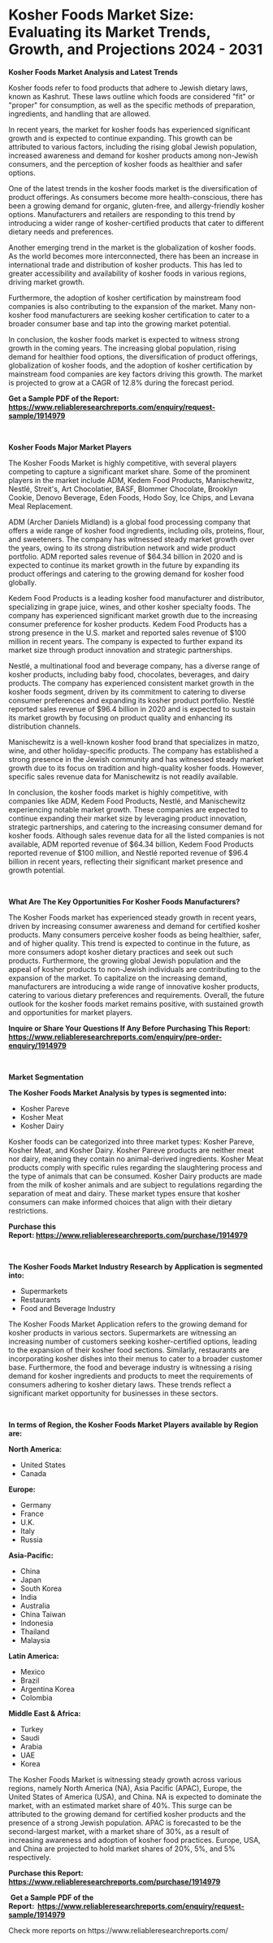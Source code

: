 <p><h1>Kosher Foods Market Size: Evaluating its Market Trends, Growth, and Projections 2024 - 2031</h1></p><p><strong>Kosher Foods Market Analysis and Latest Trends</strong></p>
<p><p>Kosher foods refer to food products that adhere to Jewish dietary laws, known as Kashrut. These laws outline which foods are considered "fit" or "proper" for consumption, as well as the specific methods of preparation, ingredients, and handling that are allowed.</p><p>In recent years, the market for kosher foods has experienced significant growth and is expected to continue expanding. This growth can be attributed to various factors, including the rising global Jewish population, increased awareness and demand for kosher products among non-Jewish consumers, and the perception of kosher foods as healthier and safer options.</p><p>One of the latest trends in the kosher foods market is the diversification of product offerings. As consumers become more health-conscious, there has been a growing demand for organic, gluten-free, and allergy-friendly kosher options. Manufacturers and retailers are responding to this trend by introducing a wider range of kosher-certified products that cater to different dietary needs and preferences.</p><p>Another emerging trend in the market is the globalization of kosher foods. As the world becomes more interconnected, there has been an increase in international trade and distribution of kosher products. This has led to greater accessibility and availability of kosher foods in various regions, driving market growth.</p><p>Furthermore, the adoption of kosher certification by mainstream food companies is also contributing to the expansion of the market. Many non-kosher food manufacturers are seeking kosher certification to cater to a broader consumer base and tap into the growing market potential.</p><p>In conclusion, the kosher foods market is expected to witness strong growth in the coming years. The increasing global population, rising demand for healthier food options, the diversification of product offerings, globalization of kosher foods, and the adoption of kosher certification by mainstream food companies are key factors driving this growth. The market is projected to grow at a CAGR of 12.8% during the forecast period.</p></p>
<p><strong>Get a Sample PDF of the Report:&nbsp; <a href="https://www.reliableresearchreports.com/enquiry/request-sample/1914979">https://www.reliableresearchreports.com/enquiry/request-sample/1914979</a></strong></p>
<p>&nbsp;</p>
<p><strong>Kosher Foods Major Market Players</strong></p>
<p><p>The Kosher Foods Market is highly competitive, with several players competing to capture a significant market share. Some of the prominent players in the market include ADM, Kedem Food Products, Manischewitz, Nestlé, Streit's, Art Chocolatier, BASF, Blommer Chocolate, Brooklyn Cookie, Denovo Beverage, Eden Foods, Hodo Soy, Ice Chips, and Levana Meal Replacement.</p><p>ADM (Archer Daniels Midland) is a global food processing company that offers a wide range of kosher food ingredients, including oils, proteins, flour, and sweeteners. The company has witnessed steady market growth over the years, owing to its strong distribution network and wide product portfolio. ADM reported sales revenue of $64.34 billion in 2020 and is expected to continue its market growth in the future by expanding its product offerings and catering to the growing demand for kosher food globally.</p><p>Kedem Food Products is a leading kosher food manufacturer and distributor, specializing in grape juice, wines, and other kosher specialty foods. The company has experienced significant market growth due to the increasing consumer preference for kosher products. Kedem Food Products has a strong presence in the U.S. market and reported sales revenue of $100 million in recent years. The company is expected to further expand its market size through product innovation and strategic partnerships.</p><p>Nestlé, a multinational food and beverage company, has a diverse range of kosher products, including baby food, chocolates, beverages, and dairy products. The company has experienced consistent market growth in the kosher foods segment, driven by its commitment to catering to diverse consumer preferences and expanding its kosher product portfolio. Nestlé reported sales revenue of $96.4 billion in 2020 and is expected to sustain its market growth by focusing on product quality and enhancing its distribution channels.</p><p>Manischewitz is a well-known kosher food brand that specializes in matzo, wine, and other holiday-specific products. The company has established a strong presence in the Jewish community and has witnessed steady market growth due to its focus on tradition and high-quality kosher foods. However, specific sales revenue data for Manischewitz is not readily available.</p><p>In conclusion, the kosher foods market is highly competitive, with companies like ADM, Kedem Food Products, Nestlé, and Manischewitz experiencing notable market growth. These companies are expected to continue expanding their market size by leveraging product innovation, strategic partnerships, and catering to the increasing consumer demand for kosher foods. Although sales revenue data for all the listed companies is not available, ADM reported revenue of $64.34 billion, Kedem Food Products reported revenue of $100 million, and Nestlé reported revenue of $96.4 billion in recent years, reflecting their significant market presence and growth potential.</p></p>
<p>&nbsp;</p>
<p><strong>What Are The Key Opportunities For Kosher Foods Manufacturers?</strong></p>
<p><p>The Kosher Foods market has experienced steady growth in recent years, driven by increasing consumer awareness and demand for certified kosher products. Many consumers perceive kosher foods as being healthier, safer, and of higher quality. This trend is expected to continue in the future, as more consumers adopt kosher dietary practices and seek out such products. Furthermore, the growing global Jewish population and the appeal of kosher products to non-Jewish individuals are contributing to the expansion of the market. To capitalize on the increasing demand, manufacturers are introducing a wide range of innovative kosher products, catering to various dietary preferences and requirements. Overall, the future outlook for the kosher foods market remains positive, with sustained growth and opportunities for market players.</p></p>
<p><strong>Inquire or Share Your Questions If Any Before Purchasing This Report: <a href="https://www.reliableresearchreports.com/enquiry/pre-order-enquiry/1914979">https://www.reliableresearchreports.com/enquiry/pre-order-enquiry/1914979</a></strong></p>
<p>&nbsp;</p>
<p><strong>Market Segmentation</strong></p>
<p><strong>The Kosher Foods Market Analysis by types is segmented into:</strong></p>
<p><ul><li>Kosher Pareve</li><li>Kosher Meat</li><li>Kosher Dairy</li></ul></p>
<p><p>Kosher foods can be categorized into three market types: Kosher Pareve, Kosher Meat, and Kosher Dairy. Kosher Pareve products are neither meat nor dairy, meaning they contain no animal-derived ingredients. Kosher Meat products comply with specific rules regarding the slaughtering process and the type of animals that can be consumed. Kosher Dairy products are made from the milk of kosher animals and are subject to regulations regarding the separation of meat and dairy. These market types ensure that kosher consumers can make informed choices that align with their dietary restrictions.</p></p>
<p><strong>Purchase this Report:&nbsp;<a href="https://www.reliableresearchreports.com/purchase/1914979">https://www.reliableresearchreports.com/purchase/1914979</a></strong></p>
<p>&nbsp;</p>
<p><strong>The Kosher Foods Market Industry Research by Application is segmented into:</strong></p>
<p><ul><li>Supermarkets</li><li>Restaurants</li><li>Food and Beverage Industry</li></ul></p>
<p><p>The Kosher Foods Market Application refers to the growing demand for kosher products in various sectors. Supermarkets are witnessing an increasing number of customers seeking kosher-certified options, leading to the expansion of their kosher food sections. Similarly, restaurants are incorporating kosher dishes into their menus to cater to a broader customer base. Furthermore, the food and beverage industry is witnessing a rising demand for kosher ingredients and products to meet the requirements of consumers adhering to kosher dietary laws. These trends reflect a significant market opportunity for businesses in these sectors.</p></p>
<p>&nbsp;</p>
<p><strong>In terms of Region, the Kosher Foods Market Players available by Region are:</strong></p>
<p>
    <p> <strong> North America: </strong>
        <ul>
            <li>United States</li>
            <li>Canada</li>
        </ul>
        </p> 
    <p> <strong> Europe: </strong>
        <ul>
            <li>Germany</li>
            <li>France</li>
            <li>U.K.</li>
            <li>Italy</li>
            <li>Russia</li>
        </ul>
        </p> 
    <p> <strong> Asia-Pacific: </strong>
        <ul>
            <li>China</li>
            <li>Japan</li>
            <li>South Korea</li>
            <li>India</li>
            <li>Australia</li>
            <li>China Taiwan</li>
            <li>Indonesia</li>
            <li>Thailand</li>
            <li>Malaysia</li>
        </ul>
        </p> 
    <p> <strong> Latin America: </strong>
        <ul>
            <li>Mexico</li>
            <li>Brazil</li>
            <li>Argentina Korea</li>
            <li>Colombia</li>
        </ul>
        </p> 
    <p> <strong> Middle East & Africa: </strong>
        <ul>
            <li>Turkey</li>
            <li>Saudi</li>
            <li>Arabia</li>
            <li>UAE</li>
            <li>Korea</li>
        </ul>
    </p>
    </p>
<p><p>The Kosher Foods Market is witnessing steady growth across various regions, namely North America (NA), Asia Pacific (APAC), Europe, the United States of America (USA), and China. NA is expected to dominate the market, with an estimated market share of 40%. This surge can be attributed to the growing demand for certified kosher products and the presence of a strong Jewish population. APAC is forecasted to be the second-largest market, with a market share of 30%, as a result of increasing awareness and adoption of kosher food practices. Europe, USA, and China are projected to hold market shares of 20%, 5%, and 5% respectively.</p></p>
<p><strong>Purchase this Report: <a href="https://www.reliableresearchreports.com/purchase/1914979">https://www.reliableresearchreports.com/purchase/1914979</a></strong></p>
<p>&nbsp;<strong>Get a Sample PDF of the Report:&nbsp;&nbsp;<a href="https://www.reliableresearchreports.com/enquiry/request-sample/1914979">https://www.reliableresearchreports.com/enquiry/request-sample/1914979</a></strong></p>
<p><strong></strong></p>
<p>Check more reports on https://www.reliableresearchreports.com/</p>
